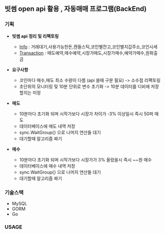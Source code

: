 ## 빗썸 open api 활용 , 자동매매 프로그램(BackEnd)

### 기획

- **빗썸 api 정리 및 리팩토링**
    - [Info](https://github.com/myungsworld/myungsworld/tree/master/api/bithumb/Info) : 거래대기,사용가능한돈,캔들스틱,코인별잔고,코인별지갑주소,코인시세
    - [Transaction](https://github.com/myungsworld/myungsworld/tree/master/api/bithumb/transaction) : 매도예약,매수예약,시장가매도,시장가매수,예약가매수,원화출금
- **요구사항**
    - 코인마다 매수,매도 최소 수량이 다름 (api 쓸때 구분 필요) -> 소수점 리팩토링
    - 초단위의 모니터링 및 10분 단위로 변수 초기화 -> 10분 데이터를 디비에 저장할지는 미정

- **매도**
    - 10분마다 초기화 되며 시작가보다 시장가 차이가 -3% 이상일시 즉시 50퍼 매도
    - 데이터베이스에 매도 내역 저장
    - sync.WaitGroup{} 으로 나머지 연산들 대기
    - 대기할때 알고리즘 짜기
- **매수**
    - 10분마다 초기화 되며 시작가보다 시장가가 3% 올랐을시 즉시 ~~원 매수
    - 데이터베이스에 매수 내역 저장
    - sync.WaitGroup{} 으로 나머지 연산들 대기
    - 대기할때 알고리즘 짜기

### 기술스택

- MySQL
- GORM
- Go

### USAGE
